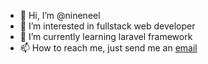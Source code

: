 - 👋 Hi, I’m @nineneel
- 👀 I’m interested in fullstack web developer
- 🌱 I’m currently learning laravel framework
- 📫 How to reach me, just send me an [email](sjrnl27@gmail.com)

<!---
nineneel/nineneel is a ✨ special ✨ repository because its `README.md` (this file) appears on your GitHub profile.
You can click the Preview link to take a look at your changes.
--->
